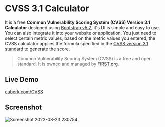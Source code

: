 # CVSS 3.1 Calculator

It is a free **Common Vulnerability Scoring System (CVSS) Version 3.1 Calculator** designed using [Bootstrap v5.2](https://getbootstrap.com/docs/5.2/getting-started/introduction/), it's UI is simple and easy to use. You can also integrate it into your website or application. You just need to select certain metric values, based on the metric values you entered, the CVSS calculator applies the formula specified in the [CVSS version 3.1 standard](https://www.first.org/cvss/v3-1/cvss-v31-specification_r1.pdf) to generate the score.

> Common Vulnerability Scoring System (CVSS) is a free and open standard. It is owned and managed by [FIRST.org](https://www.first.org/). 

## Live Demo

[cuberk.com/CVSS](https://cuberk.com/CVSS/)

## Screenshot

![Screenshot 2022-08-23 230754](https://user-images.githubusercontent.com/12781459/186228097-5895fbcd-ddd0-48ee-a6b9-baeab586f972.png)
